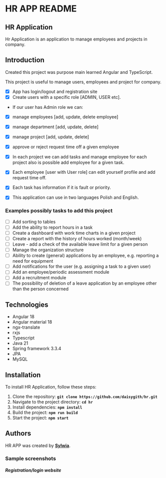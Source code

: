 # **HR APP README**

## **HR Application**

Hr Application is an application to manage employees and projects in company.


## **Introduction**
Created this project was purpose main learned Angular and TypeScript.

This project is useful to manage users, employees and project for company.
- [x] App has login/logout and registration site 
- [x] Create users with a specific role [ADMIN, USER etc]. 
- If our user has Admin role we can:
- [x] manage employees [add, update, delete employee]
- [x] manage department [add, update, delete]
- [x] manage project [add, update, delete]
- [x] approve or reject request time off a given employee
- [x] In each project we can add tasks and manage employee for each project also is possible add employee for a given task.


- [x] Each employee [user with User role] can edit yourself profile and add request time off.
- [x] Each task has information if it is fault or priority.


- [x] This application can use in two languages Polish and English.

### **Examples possibly tasks to add this project**
- [ ] Add sorting to tables 
- [ ] Add the ability to report hours in a task 
- [ ] Create a dashboard with work time charts in a given project 
- [ ] Create a report with the history of hours worked (month/week)
- [ ] Leave - add a check of the available leave limit for a given person 
- [ ] Manage the organization structure 
- [ ] Ability to create (general) applications by an employee, e.g. reporting a need for equipment 
- [ ] Add notifications for the user (e.g. assigning a task to a given user)
- [ ] Add an employee/periodic assessment module 
- [ ] Add a recruitment module
- [ ] The possibility of deletion of a leave application by an employee other than the person concerned

## **Technologies**

* Angular 18
* Angular material 18
* ngx-translate
* rxjs
* Typescript
* Java 21
* Spring framework 3.3.4
* JPA
* MySQL

## **Installation**

To install HR Application, follow these steps:

1. Clone the repository: **`git clone https://github.com/daisygith/hr.git`**
2. Navigate to the project directory: **`cd hr`**
3. Install dependencies: **`npm install`**
4. Build the project: **`npm run build`**
5. Start the project: **`npm start`**


## **Authors**

HR APP was created by **[Sylwia](https://github.com/daisygith)**.

### **Sample screenshots** ###

#### *Registration/login website* #####